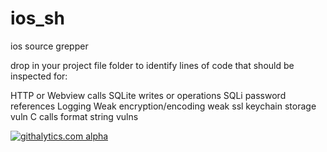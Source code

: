 ios_sh
======

ios source grepper

drop in your project file folder to identify lines of code that should be inspected for:

HTTP or Webview calls
SQLite writes or operations
SQLi
password references
Logging
Weak encryption/encoding
weak ssl
keychain storage
vuln C calls
format string vulns


[![githalytics.com alpha](https://cruel-carlota.pagodabox.com/b503da0b4826b46323f3ade9159802f2 "githalytics.com")](http://githalytics.com/jhaddix/ios_sh)
